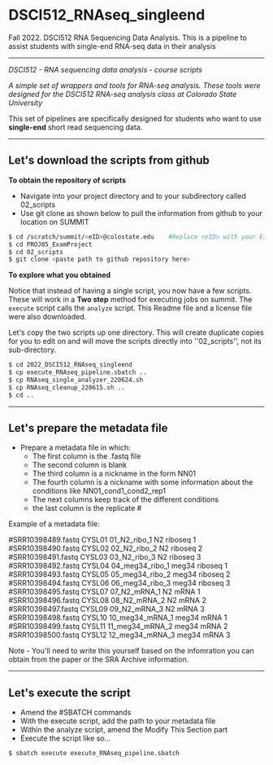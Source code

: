 # DSCI512_RNAseq_singleend
Fall 2022. DSCI512 RNA Sequencing Data Analysis. This is a pipeline to assist students with single-end RNA-seq data in their analysis

-----


*DSCI512 - RNA sequencing data analysis - course scripts*

*A simple set of wrappers and tools for RNA-seq analysis. These tools were designed for the DSCI512 RNA-seq analysis class at Colorado State University*

This set of pipelines are specifically designed for students who want to use **single-end** short read sequencing data.

----

## Let's download the scripts from github

**To obtain the repository of scripts**


  * Navigate into your project directory and to your subdirectory called 02_scripts
  * Use git clone as shown below to pull the information from github to your location on SUMMIT

```bash
$ cd /scratch/summit/<eID>@colostate.edu    #Replace <eID> with your EID
$ cd PROJ05_ExamProject
$ cd 02_scripts
$ git clone <paste path to github repository here>
```

**To explore what you obtained**

Notice that instead of having a single script, you now have a few scripts. These will work in a **Two step** method for executing jobs on summit. The `execute` script calls the `analyze` script. This Readme file and a license file were also downloaded.

Let's copy the two scripts up one directory. This will create duplicate copies for you to edit on and will move the scripts directly into ''02_scripts'', not its sub-directory.

```bash
$ cd 2022_DSCI512_RNAseq_singleend
$ cp execute_RNAseq_pipeline.sbatch ..
$ cp RNAseq_single_analyzer_220624.sh
$ cp RNAseq_cleanup_220615.sh ..
$ cd ..
```

-----

## Let's prepare the metadata file

  * Prepare a metadata file in which:
    * The first column is the .fastq file
    * The second column is blank
    * The third column is a nickname in the form NN01
    * The fourth column is a nickname with some information about the conditions like NN01_cond1_cond2_rep1
    * The next columns keep track of the different conditions
    * the last column is the replicate #

Example of a metadata file:
  
#SRR10398489.fastq		CYSL01	01_N2_ribo_1	N2	riboseq	1
#SRR10398490.fastq		CYSL02	02_N2_ribo_2	N2	riboseq	2
#SRR10398491.fastq		CYSL03	03_N2_ribo_3	N2	riboseq	3
#SRR10398492.fastq		CYSL04	04_meg34_ribo_1	meg34	riboseq	1
#SRR10398493.fastq		CYSL05	05_meg34_ribo_2	meg34	riboseq	2
#SRR10398494.fastq		CYSL06	06_meg34_ribo_3	meg34	riboseq	3
#SRR10398495.fastq		CYSL07	07_N2_mRNA_1	N2	mRNA	1
#SRR10398496.fastq		CYSL08	08_N2_mRNA_2	N2	mRNA	2
#SRR10398497.fastq		CYSL09	09_N2_mRNA_3	N2	mRNA	3
#SRR10398498.fastq		CYSL10	10_meg34_mRNA_1	meg34	mRNA	1
#SRR10398499.fastq		CYSL11	11_meg34_mRNA_2	meg34	mRNA	2
#SRR10398500.fastq		CYSL12	12_meg34_mRNA_3	meg34	mRNA	3

Note - You'll need to write this yourself based on the infomration you can obtain from the paper or the SRA Archive information.

--- 

## Let's execute the script

  * Amend the #SBATCH commands
  * With the execute script, add the path to your metadata file
  * Within the analyze script, amend the Modify This Section part
  * Execute the script like so...
  
  
```bash
$ sbatch execute execute_RNAseq_pipeline.sbatch
```


